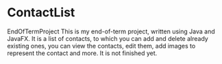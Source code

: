# ContactList
EndOfTermProject
This is my end-of-term project, written using Java and JavaFX.
It is a list of contacts, to which you can add and delete already existing ones, you can view the contacts, edit them,
add images to represent the contact and more.
It is not finished yet.
